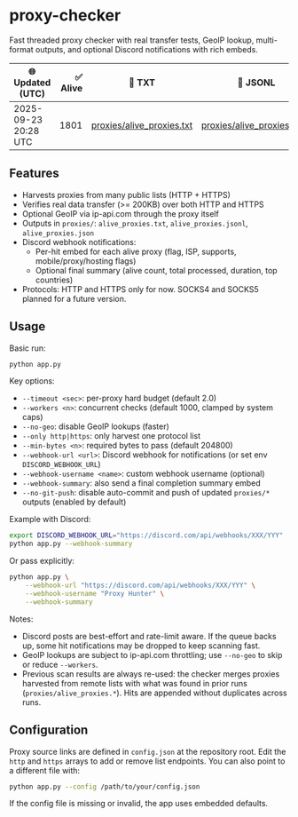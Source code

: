 # proxy-checker
Fast threaded proxy checker with real transfer tests, GeoIP lookup, multi-format outputs, and optional Discord notifications with rich embeds.

<!-- PROXY_STATUS:START -->
| 🌐 Updated (UTC) | ✅ Alive | 📄 TXT | 📜 JSONL | 📦 Size (TXT/JSONL) |
|---|---:|---|---|---|
| 2025-09-23 20:28 UTC | 1801 | [proxies/alive_proxies.txt](proxies/alive_proxies.txt) | [proxies/alive_proxies.jsonl](proxies/alive_proxies.jsonl) | 35.2KB / 349.1KB |
<!-- PROXY_STATUS:END -->

## Features
- Harvests proxies from many public lists (HTTP + HTTPS)
- Verifies real data transfer (>= 200KB) over both HTTP and HTTPS
- Optional GeoIP via ip-api.com through the proxy itself
- Outputs in `proxies/`: `alive_proxies.txt`, `alive_proxies.jsonl`, `alive_proxies.json`
- Discord webhook notifications:
	- Per-hit embed for each alive proxy (flag, ISP, supports, mobile/proxy/hosting flags)
	- Optional final summary (alive count, total processed, duration, top countries)
 - Protocols: HTTP and HTTPS only for now. SOCKS4 and SOCKS5 planned for a future version.

## Usage

Basic run:

```bash
python app.py
```

Key options:

- `--timeout <sec>`: per-proxy hard budget (default 2.0)
- `--workers <n>`: concurrent checks (default 1000, clamped by system caps)
- `--no-geo`: disable GeoIP lookups (faster)
- `--only http|https`: only harvest one protocol list
- `--min-bytes <n>`: required bytes to pass (default 204800)
- `--webhook-url <url>`: Discord webhook for notifications (or set env `DISCORD_WEBHOOK_URL`)
- `--webhook-username <name>`: custom webhook username (optional)
- `--webhook-summary`: also send a final completion summary embed
- `--no-git-push`: disable auto-commit and push of updated `proxies/*` outputs (enabled by default)

Example with Discord:

```bash
export DISCORD_WEBHOOK_URL="https://discord.com/api/webhooks/XXX/YYY"
python app.py --webhook-summary
```

Or pass explicitly:

```bash
python app.py \
	--webhook-url "https://discord.com/api/webhooks/XXX/YYY" \
	--webhook-username "Proxy Hunter" \
	--webhook-summary
```

Notes:
- Discord posts are best-effort and rate-limit aware. If the queue backs up, some hit notifications may be dropped to keep scanning fast.
- GeoIP lookups are subject to ip-api.com throttling; use `--no-geo` to skip or reduce `--workers`.
 - Previous scan results are always re-used: the checker merges proxies harvested from remote lists with what was found in prior runs (`proxies/alive_proxies.*`). Hits are appended without duplicates across runs.

## Configuration

Proxy source links are defined in `config.json` at the repository root. Edit the `http` and `https` arrays to add or remove list endpoints. You can also point to a different file with:

```bash
python app.py --config /path/to/your/config.json
```

If the config file is missing or invalid, the app uses embedded defaults.

